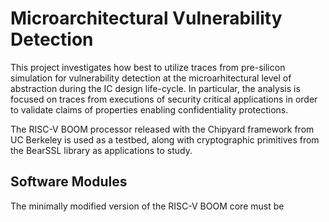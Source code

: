 # Microarchitectural Vulnerability Detection
This project investigates how best to utilize traces from pre-silicon simulation for vulnerability detection at the microarhitectural level of abstraction during the IC design life-cycle.  In particular, the analysis is focused on traces from executions of security critical applications in order to validate claims of properties enabling confidentiality protections.

The RISC-V BOOM processor released with the Chipyard framework from UC Berkeley is used as a testbed, along with cryptographic primitives from the BearSSL library as applications to study.

## Software Modules

The minimally modified version of the RISC-V BOOM core must be 
